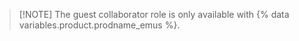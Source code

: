 >[!NOTE] The guest collaborator role is only available with {% data variables.product.prodname_emus %}.

